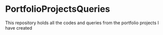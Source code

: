 # PortfolioProjectsQueries
This repository holds all the codes and queries from the portfolio projects I have created
